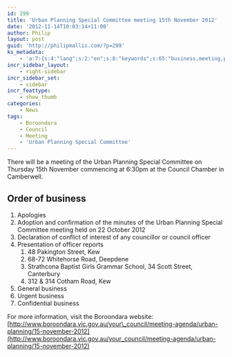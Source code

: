 ```yaml
---
id: 299
title: 'Urban Planning Special Committee meeting 15th November 2012'
date: '2012-11-14T10:03:14+11:00'
author: Philip
layout: post
guid: 'http://philipmallis.com/?p=299'
ks_metadata:
    - 'a:7:{s:4:"lang";s:2:"en";s:8:"keywords";s:65:"business,meeting,planning,urban,2012,boroondara,committee,council";s:19:"keywords_autoupdate";s:1:"1";s:11:"description";s:158:"business Apologies Adoption and confirmation of the minutes of the Urban Planning Special Committee meeting held on 22 October 2012 Declaration of conflict of";s:22:"description_autoupdate";s:1:"1";s:5:"title";s:0:"";s:6:"robots";s:12:"index,follow";}'
incr_sidebar_layout:
    - right-sidebar
incr_sidebar_set:
    - sidebar
incr_feattype:
    - show_thumb
categories:
    - News
tags:
    - Boroondara
    - Council
    - Meeting
    - 'Urban Planning Special Committee'
---
```


There will be a meeting of the Urban Planning Special Committee on Thursday 15th November commencing at 6:30pm at the Council Chamber in Camberwell.

## Order of business

1. Apologies
2. Adoption and confirmation of the minutes of the Urban Planning Special Committee meeting held on 22 October 2012
3. Declaration of conflict of interest of any councillor or council officer
4. Presentation of officer reports 
    1. 48 Pakington Street, Kew
    2. 68-72 Whitehorse Road, Deepdene
    3. Strathcona Baptist Girls Grammar School, 34 Scott Street, Canterbury
    4. 312 &amp; 314 Cotham Road, Kew
5. General business
6. Urgent business
7. Confidential business

For more information, visit the Boroondara website: [http://www.boroondara.vic.gov.au/your\_council/meeting-agenda/urban-planning/15-november-2012](http://www.boroondara.vic.gov.au/your_council/meeting-agenda/urban-planning/15-november-2012)